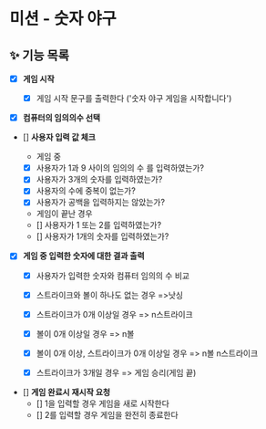 # 미션 - 숫자 야구

## ✨ 기능 목록

- [x] **게임 시작**

  - [x] 게임 시작 문구를 출력한다 ('숫자 야구 게임을 시작합니다')

- [x] **컴퓨터의 임의의수 선택**

- [] **사용자 입력 값 체크**

  - 게임 중
  - [x] 사용자가 1과 9 사이의 임의의 수 를 입력하였는가?
  - [x] 사용자가 3개의 숫자를 입력하였는가?
  - [x] 사용자의 수에 중복이 없는가?
  - [x] 사용자가 공백을 입력하지는 않았는가?

  - 게임이 끝난 경우
  - [] 사용자가 1 또는 2를 입력하였는가?
  - [] 사용자가 1개의 숫자를 입력하였는가?

- [x] **게임 중 입력한 숫자에 대한 결과 출력**

  - [x] 사용자가 입력한 숫자와 컴퓨터 임의의 수 비교

  - [x] 스트라이크와 볼이 하나도 없는 경우 =>낫싱
  - [x] 스트라이크가 0개 이상일 경우 => n스트라이크
  - [x] 볼이 0개 이상일 경우 => n볼
  - [x] 볼이 0개 이상, 스트라이크가 0개 이상일 경우 => n볼 n스트라이크
  - [x] 스트라이크가 3개일 경우 => 게임 승리(게임 끝)

- [] **게임 완료시 재시작 요청**
  - [] 1을 입력할 경우 게임을 새로 시작한다
  - [] 2를 입력할 경우 게임을 완전히 종료한다
